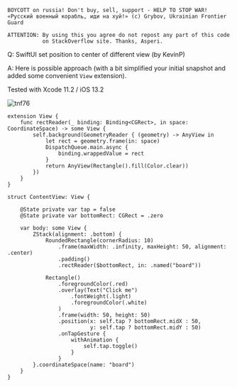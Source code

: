 ```
BOYCOTT on russia! Don't buy, sell, support - HELP TO STOP WAR!
«Русский военный корабль, иди на хуй!» (c) Grybov, Ukrainian Frontier Guard

ATTENTION: By using this you agree do not repost any part of this code
           on StackOverflow site. Thanks, Asperi.
```

Q: SwiftUI set position to center of different view (by KevinP)

A: Here is possible approach (with a bit simplified your initial snapshot and added some convenient `View` extension).

Tested with Xcode 11.2 / iOS 13.2

![tnf76](https://user-images.githubusercontent.com/62171579/168628342-1fd5aab4-0c21-458c-a3be-95b7675db544.gif)

    extension View {
        func rectReader(_ binding: Binding<CGRect>, in space: CoordinateSpace) -> some View {
            self.background(GeometryReader { (geometry) -> AnyView in
                let rect = geometry.frame(in: space)
                DispatchQueue.main.async {
                    binding.wrappedValue = rect
                }
                return AnyView(Rectangle().fill(Color.clear))
            })
        }
    }
    
    struct ContentView: View {
    
        @State private var tap = false
        @State private var bottomRect: CGRect = .zero
    
        var body: some View {
            ZStack(alignment: .bottom) {
                RoundedRectangle(cornerRadius: 10)
                    .frame(maxWidth: .infinity, maxHeight: 50, alignment: .center)
                    .padding()
                    .rectReader($bottomRect, in: .named("board"))
    
                Rectangle()
                    .foregroundColor(.red)
                    .overlay(Text("Click me")
                        .fontWeight(.light)
                        .foregroundColor(.white)
                    )
                    .frame(width: 50, height: 50)
                    .position(x: self.tap ? bottomRect.midX : 50,
                              y: self.tap ? bottomRect.midY : 50)
                    .onTapGesture {
                        withAnimation {
                            self.tap.toggle()
                        }
                    }
            }.coordinateSpace(name: "board")
        }
    }
